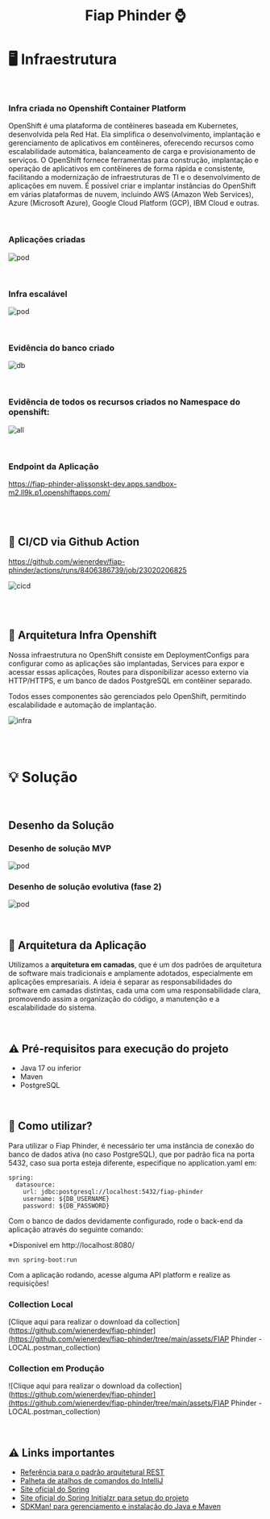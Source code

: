 <h1 align="center">
Fiap Phinder ⌚
</h1>

# 🖥️ Infraestrutura

<br>

### Infra criada no Openshift Container Platform

OpenShift é uma plataforma de contêineres baseada em Kubernetes, desenvolvida pela Red Hat. Ela simplifica o desenvolvimento, implantação e gerenciamento de aplicativos em contêineres, oferecendo recursos como escalabilidade automática, balanceamento de carga e provisionamento de serviços. O OpenShift fornece ferramentas para construção, implantação e operação de aplicativos em contêineres de forma rápida e consistente, facilitando a modernização de infraestruturas de TI e o desenvolvimento de aplicações em nuvem. É possível criar e implantar instâncias do OpenShift em várias plataformas de nuvem, incluindo AWS (Amazon Web Services), Azure (Microsoft Azure), Google Cloud Platform (GCP), IBM Cloud e outras.

<br>

### Aplicações criadas

![pod](/images/pods-openshift.png)

<br>

### Infra escalável

![pod](/images/scale-pod.png)

<br>

### Evidência do banco criado

![db](/images/evidência_db.png)

<br>

### Evidência de todos os recursos criados no Namespace do openshift:

![all](/images/all_resources.png)

<br>

### Endpoint da Aplicação

https://fiap-phinder-alissonskt-dev.apps.sandbox-m2.ll9k.p1.openshiftapps.com/

<br>
<br>

## 🔄️ CI/CD via Github Action

https://github.com/wienerdev/fiap-phinder/actions/runs/8406386739/job/23020206825

![cicd](/images/action.png)

<br>
<br>

## 🎈 Arquitetura Infra Openshift

Nossa infraestrutura no OpenShift consiste em DeploymentConfigs para configurar como as aplicações são implantadas, Services para expor e acessar essas aplicações, Routes para disponibilizar acesso externo via HTTP/HTTPS, e um banco de dados PostgreSQL em contêiner separado. 

Todos esses componentes são gerenciados pelo OpenShift, permitindo escalabilidade e automação de implantação.

![infra](/images/fiap-infra-phinder.drawio.png)

<br>
<br>

# 💡 Solução

<br>

## Desenho da Solução

### Desenho de solução MVP
![pod](/images/Mvp1.jpg)

### Desenho de solução evolutiva (fase 2)
![pod](/images/Mvp2.png)

<br>

## 🧮 Arquitetura da Aplicação

Utilizamos a <b>arquitetura em camadas</b>, que é um dos padrões de arquitetura de software mais tradicionais e amplamente adotados, especialmente em aplicações empresariais. A ideia é separar as responsabilidades do software em camadas distintas, cada uma com uma responsabilidade clara, promovendo assim a organização do código, a manutenção e a escalabilidade do sistema.

<br>

## ⚠ Pré-requisitos para execução do projeto

* Java 17 ou inferior
* Maven
* PostgreSQL

<br>

## 📌 Como utilizar?

Para utilizar o Fiap Phinder, é necessário ter uma instância de conexão do banco de dados ativa (no caso PostgreSQL), que por padrão fica na porta 5432, caso sua porta esteja diferente, especifique no application.yaml em:

```
spring:
  datasource:
    url: jdbc:postgresql://localhost:5432/fiap-phinder
    username: ${DB_USERNAME}
    password: ${DB_PASSWORD}
```

Com o banco de dados devidamente configurado, rode o back-end da aplicação através do seguinte comando:

*Disponível em http://localhost:8080/

```
mvn spring-boot:run 
```

Com a aplicação rodando, acesse alguma API platform e realize as requisições!

### Collection Local

[Clique aqui para realizar o download da collection](https://github.com/wienerdev/fiap-phinder](https://github.com/wienerdev/fiap-phinder/tree/main/assets/FIAP Phinder - LOCAL.postman_collection)

### Collection em Produção

![Clique aqui para realizar o download da collection](https://github.com/wienerdev/fiap-phinder](https://github.com/wienerdev/fiap-phinder/tree/main/assets/FIAP Phinder - LOCAL.postman_collection)



<br>

## ⚠️ Links importantes

* [Referência para o padrão arquitetural REST](https://restfulapi.net/)
* [Palheta de atalhos de comandos do IntelliJ](https://resources.jetbrains.com/storage/products/intellij-idea/docs/IntelliJIDEA_ReferenceCard.pdf)
* [Site oficial do Spring](https://spring.io/)
* [Site oficial do Spring Initialzr para setup do projeto](https://start.spring.io/)
* [SDKMan! para gerenciamento e instalação do Java e Maven](https://sdkman.io/)


